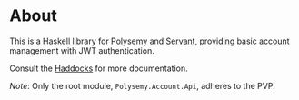 # About

This is a Haskell library for [Polysemy](https://hackage.haskell.org/package/polysemy) and
[Servant](https://hackage.haskell.org/package/servant), providing basic account management with JWT authentication.

Consult the [Haddocks](https://hackage.haskell.org/package/polysemy-account-api/docs/Polysemy-Account-Api.html) for more
documentation.

*Note*: Only the root module, `Polysemy.Account.Api`, adheres to the PVP.
